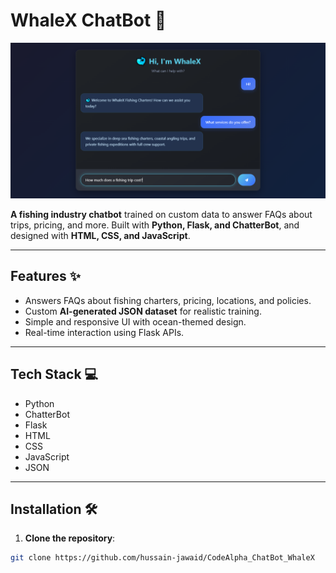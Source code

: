 # WhaleX ChatBot 🐋  

![WhaleX Preview](assets/banner.png)  

**A fishing industry chatbot** trained on custom data to answer FAQs about trips, pricing, and more. Built with **Python, Flask, and ChatterBot**, and designed with **HTML, CSS, and JavaScript**.  

---

## Features ✨  
- Answers FAQs about fishing charters, pricing, locations, and policies.  
- Custom **AI-generated JSON dataset** for realistic training.  
- Simple and responsive UI with ocean-themed design.  
- Real-time interaction using Flask APIs.  

---

## Tech Stack 💻
- Python
- ChatterBot
- Flask
- HTML
- CSS
- JavaScript
- JSON

---

## Installation 🛠️  

1. **Clone the repository**:  
```bash
git clone https://github.com/hussain-jawaid/CodeAlpha_ChatBot_WhaleX
